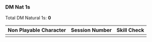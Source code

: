 ### DM Nat 1s

Total DM Natural 1s:  **0**

| Non Playable Character | Session Number | Skill Check |
| ---------------------- | -------------- | ----------- |
|                        |                |             | 